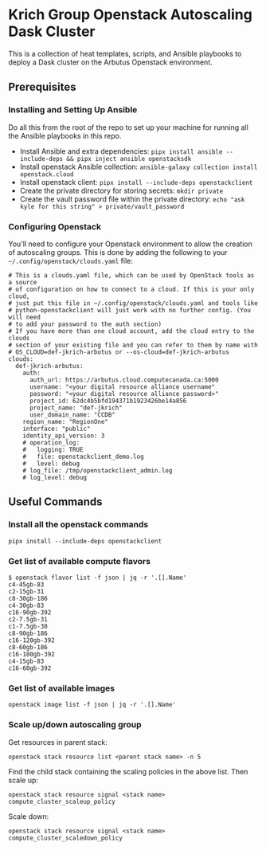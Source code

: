 # Krich Group Openstack Autoscaling Dask Cluster

This is a collection of heat templates, scripts, and Ansible playbooks to deploy a Dask cluster on the Arbutus Openstack environment.

## Prerequisites

### Installing and Setting Up Ansible

Do all this from the root of the repo to set up your machine for running all the Ansible playbooks in this repo.

- Install Ansible and extra dependencies: `pipx install ansible --include-deps && pipx inject ansible openstacksdk`
- Install openstack Ansible collection: `ansible-galaxy collection install openstack.cloud`
- Install openstack client: `pipx install --include-deps openstackclient`
- Create the private directory for storing secrets: `mkdir private`
- Create the vault password file within the private directory: `echo "ask kyle for this string" > private/vault_password`

### Configuring Openstack

You'll need to configure your Openstack environment to allow the creation of autoscaling groups. This is done by adding the following to your `~/.config/openstack/clouds.yaml` file:

```
# This is a clouds.yaml file, which can be used by OpenStack tools as a source
# of configuration on how to connect to a cloud. If this is your only cloud,
# just put this file in ~/.config/openstack/clouds.yaml and tools like
# python-openstackclient will just work with no further config. (You will need
# to add your password to the auth section)
# If you have more than one cloud account, add the cloud entry to the clouds
# section of your existing file and you can refer to them by name with
# OS_CLOUD=def-jkrich-arbutus or --os-cloud=def-jkrich-arbutus
clouds:
  def-jkrich-arbutus:
    auth:
      auth_url: https://arbutus.cloud.computecanada.ca:5000
      username: "<your digital resource alliance username"
      password: "<your digital resource alliance password>"
      project_id: 62dc4b5bfd194371b1923426be14a856
      project_name: "def-jkrich"
      user_domain_name: "CCDB"
    region_name: "RegionOne"
    interface: "public"
    identity_api_version: 3
    # operation_log:
    #   logging: TRUE
    #   file: openstackclient_demo.log
    #   level: debug
    # log_file: /tmp/openstackclient_admin.log
    # log_level: debug
```


## Useful Commands

### Install all the openstack commands

```
pipx install --include-deps openstackclient
```

### Get list of available compute flavors

```
$ openstack flavor list -f json | jq -r '.[].Name'
c4-45gb-83
c2-15gb-31
c8-30gb-186
c4-30gb-83
c16-90gb-392
c2-7.5gb-31
c1-7.5gb-30
c8-90gb-186
c16-120gb-392
c8-60gb-186
c16-180gb-392
c4-15gb-83
c16-60gb-392
```

### Get list of available images

```
openstack image list -f json | jq -r '.[].Name'
```

### Scale up/down autoscaling group

Get resources in parent stack:

```
openstack stack resource list <parent stack name> -n 5
```

Find the child stack containing the scaling policies in the above list. Then scale up:

```
openstack stack resource signal <stack name> compute_cluster_scaleup_policy
```

Scale down:

```
openstack stack resource signal <stack name> compute_cluster_scaledown_policy
```
